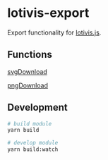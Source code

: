 # lotivis-export

Export functionality for [lotivis.js](https://github.com/lukasdanckwerth/lotivis).

## Functions

[svgDownload](./src/screenshot.js)

[pngDownload](./src/download.js)

## Development
```bash
# build module
yarn build

# develop module
yarn build:watch
```
